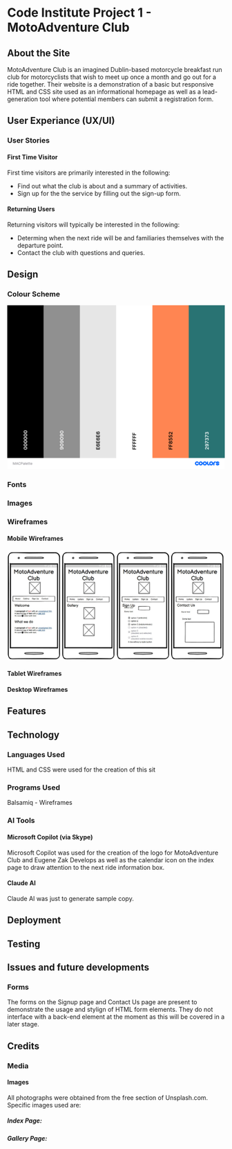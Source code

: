 # Code Institute Project 1 - MotoAdventure Club

## About the Site

MotoAdventure Club is an imagined Dublin-based motorcycle breakfast run club for motorcyclists that wish to meet up once a month and go out for a ride together. Their website is a demonstration of a basic but responsive HTML and CSS site used as an informational homepage as well as a lead-generation tool where potential members can submit a registration form.

## User Experiance (UX/UI)

### User Stories

#### First Time Visitor

First time visitors are primarily interested in the following:

* Find out what the club is about and a summary of activities.
* Sign up for the the service by filling out the sign-up form.

#### Returning Users

Returning visitors will typically be interested in the following:

* Determing when the next ride will be and familiaries themselves with the departure point.
* Contact the club with questions and queries.

## Design 

### Colour Scheme
![Colour Scheme](/resources/palette/MACPalette.png)

### Fonts

### Images

### Wireframes

#### Mobile Wireframes
![Mobile Wireframes](/resources/wireframes/Wireframes-mobile.jpg)

#### Tablet Wireframes

#### Desktop Wireframes


## Features

## Technology 

### Languages Used

HTML and CSS were used for the creation of this sit

### Programs Used

Balsamiq - Wireframes



### AI Tools

#### Microsoft Copilot (via Skype)

Microsoft Copilot was used for the creation of the logo for MotoAdventure Club and Eugene Zak Develops as well as the calendar icon on the index page to draw attention to the next ride information box.

#### Claude AI

Claude AI was just to generate sample copy. 

## Deployment

## Testing

## Issues and future developments

### Forms

The forms on the Signup page and Contact Us page are present to demonstrate the usage and stylign of HTML form elements. They do not interface with a back-end element at the moment as this will be covered in a later stage.

## Credits

### Media

#### Images

All photographs were obtained from the free section of Unsplash.com. Specific images used are:

##### Index Page:

##### Gallery Page:



